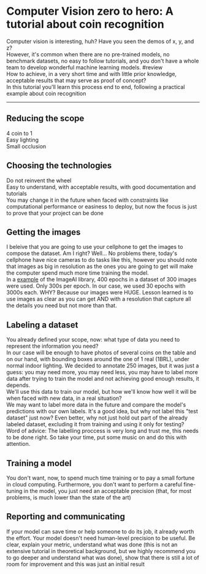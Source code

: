 # Computer Vision zero to hero: A tutorial about coin recognition
Computer vision is interesting, huh? Have you seen the demos of x, y, and z?  
However, it's common when there are no pre-trained models, no benchmark datasets, no easy to follow tutorials, and you don't have a whole team to develop wonderful machine learning models. #review  
How to achieve, in a very short time and with little prior knowledge, acceptable results that may serve as proof of concept?  
In this tutorial you'll learn this process end to end, following a practical example about coin recognition  

----

## Reducing the scope
4 coin to 1  
Easy lighting  
Small occlusion  

## Choosing the technologies
Do not reinvent the wheel  
Easy to understand, with acceptable results, with good documentation and tutorials  
You may change it in the future when faced with constraints like computational performance or easiness to deploy, but now the focus is just to prove that your project can be done

## Getting the images
I beleive that you are going to use your cellphone to get the images to compose the dataset. Am I right? Well... No problems there, today's cellphone have nice cameras to do tasks like this, however you should note that images as big in resolution as the ones you are going to get will make the computer spend much more time training the model.  
In a [example](https://imageai.readthedocs.io/en/latest/customdetection/) of the ImageAI library, 400 epochs in a dataset of 300 images were used. Only 300s per epoch. In our case, we used 30 epochs with 3000s each. WHY? Because our images were HUGE. Lesson learned is to use images as clear as you can get AND with a resolution that capture all the details you need but not more than that.

## Labeling a dataset
You already defined your scope, now: what type of data you need to represent the information you need?  
In our case will be enough to have photos of several coins on the table and on our hand, with bounding boxes around the one of 1 real (1BRL), under normal indoor lighting. We decided to annotate 250 images, but it was just a guess: you may need more, you may need less, you may have to label more data after trying to train the model and not achieving good enough results, it depends.  
We'll use this data to train our model, but how we'll know how well it will be when faced with new data, in a real situation?  
We may want to label more data in the future and compare the model's predictions with our own labels. It's a good idea, but why not label this "test dataset" just now? Even better, why not just hold out part of the already labeled dataset, excluding it from training and using it only for testing?  
Word of advice: The labelling proccess is very long and trust me, this needs to be done right. So take your time, put some music on and do this with attention.  

## Training a model
You don't want, now, to spend much time training or to pay a small fortune in cloud computing. Furthermore, you don't want to perform a careful fine-tuning in the model, you just need an acceptable precision (that, for most problems, is much lower than the state of the art)

## Reporting and communicating
If your model can save time or help someone to do its job, it already worth the effort. Your model doesn't need human-level precision to be useful.
Be clear, explain your metric, understand what was done (this is not an extensive tutorial in theoretical background, but we highly recommend you to go deeper and understand what was done), show that there is still a lot of room for improvement and this was just an initial result